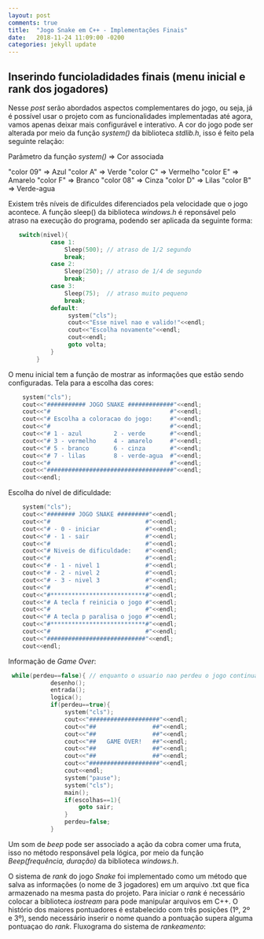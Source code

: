 ```yaml
---
layout: post
comments: true
title:  "Jogo Snake em C++ - Implementações Finais"
date:   2018-11-24 11:09:00 -0200
categories: jekyll update
---
```


[jekyll-docs]: https://jekyllrb.com/docs/home
[jekyll-gh]:   https://github.com/jekyll/jekyll
[jekyll-talk]: https://talk.jekyllrb.com/

 
## Inserindo funcioladidades finais (menu inicial e rank dos jogadores)

Nesse *post* serão abordados aspectos complementares do jogo, ou seja, já é possível usar o projeto com as funcionalidades implementadas até agora, vamos apenas deixar mais configurável e interativo. A cor do jogo pode ser alterada por meio da função *system()* da biblioteca *stdlib.h*, isso é feito pela seguinte relação:

Parâmetro da função *system()* => Cor associada

"color 09"  =>   Azul
"color A"   =>   Verde
"color C"   =>   Vermelho
"color E"   =>   Amarelo
"color F"   =>   Branco
"color 08"  =>   Cinza
"color D"   =>   Lilas
"color B"   =>   Verde-agua

Existem três níveis de dificuldes diferenciados pela velocidade que o jogo acontece. A função sleep() da biblioteca *windows.h* é reponsável pelo atraso na execução do programa, podendo ser aplicada da seguinte forma:

```cpp
   switch(nivel){
            case 1:
                Sleep(500); // atraso de 1/2 segundo
                break;
            case 2:
                Sleep(250); // atraso de 1/4 de segundo
                break;
            case 3:
                Sleep(75);  // atraso muito pequeno
                break;
            default:
                 system("cls");
                 cout<<"Esse nivel nao e valido!"<<endl;
                 cout<<"Escolha novamente"<<endl;
                 cout<<endl;
                 goto volta;
            }
        }
``` 
O menu inicial tem a função de mostrar as informações que estão sendo configuradas. Tela para a escolha das cores:

```cpp
    system("cls");
    cout<<"########### JOGO SNAKE #############"<<endl;
    cout<<"#                                  #"<<endl;
    cout<<"# Escolha a coloracao do jogo:     #"<<endl;
    cout<<"#                                  #"<<endl;
    cout<<"# 1 - azul         2 - verde       #"<<endl;
    cout<<"# 3 - vermelho     4 - amarelo     #"<<endl;
    cout<<"# 5 - branco       6 - cinza       #"<<endl;
    cout<<"# 7 - lilas        8 - verde-agua  #"<<endl;
    cout<<"#                                  #"<<endl;
    cout<<"####################################"<<endl;
    cout<<endl;
```
Escolha do nível de dificuldade:

```cpp
    system("cls");
    cout<<"######## JOGO SNAKE #########"<<endl;
    cout<<"#                           #"<<endl;
    cout<<"# - 0 - iniciar             #"<<endl;
    cout<<"# - 1 - sair                #"<<endl;
    cout<<"#                           #"<<endl;
    cout<<"# Niveis de dificuldade:    #"<<endl;
    cout<<"#                           #"<<endl;
    cout<<"# - 1 - nivel 1             #"<<endl;
    cout<<"# - 2 - nivel 2             #"<<endl;
    cout<<"# - 3 - nivel 3             #"<<endl;
    cout<<"#                           #"<<endl;
    cout<<"#***************************#"<<endl;
    cout<<"# A tecla f reinicia o jogo #"<<endl;
    cout<<"#                           #"<<endl;
    cout<<"# A tecla p paralisa o jogo #"<<endl;
    cout<<"#***************************#"<<endl;
    cout<<"#                           #"<<endl;
    cout<<"############################"<<endl;
    cout<<endl;
``` 
Informação de *Game Over*:

```cpp
 while(perdeu==false){ // enquanto o usuario nao perdeu o jogo continua
            desenho();
            entrada();
            logica();
            if(perdeu==true){
                system("cls");
                cout<<"####################"<<endl;
                cout<<"##                ##"<<endl;
                cout<<"##                ##"<<endl;
                cout<<"##   GAME OVER!   ##"<<endl;
                cout<<"##                ##"<<endl;
                cout<<"##                ##"<<endl;
                cout<<"####################"<<endl;
                cout<<endl;
                system("pause");
                system("cls");
                main();
                if(escolhas==1){
                    goto sair;
                }
                perdeu=false;
            }
``` 
Um som de *beep* pode ser associado a ação da cobra comer uma fruta, isso no método responsável pela lógica, por meio da função *Beep(frequência, duração)* da biblioteca *windows.h*.

O sistema de *rank* do jogo *Snake* foi implementado como um método que salva as informações (o nome de 3 jogadores) em um arquivo .txt que fica armazenado na mesma pasta do projeto. Para iniciar o *rank* é necessário colocar a biblioteca *iostream* para pode manipular arquivos em C++. O histório dos maiores pontuadores é estabelecido com três posições (1º, 2º e 3º), sendo necessário inserir o nome quando a pontuação supera alguma pontuaçao do *rank*. Fluxograma do sistema de *rankeamento*: 









  



 

 
 

  

